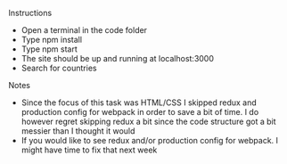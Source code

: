 Instructions
* Open a terminal in the code folder
* Type npm install
* Type npm start
* The site should be up and running at localhost:3000
* Search for countries
 
Notes
* Since the focus of this task was HTML/CSS I skipped redux and production config for webpack in order to save a bit of time. I do however regret skipping redux a bit since the code structure got a bit messier than I thought it would
* If you would like to see redux and/or production config for webpack. I might have time to fix that next week